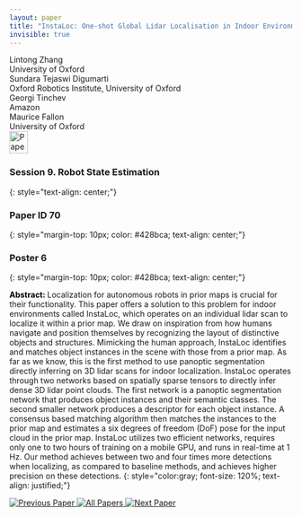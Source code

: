 ```yaml
---
layout: paper
title: "InstaLoc: One-shot Global Lidar Localisation in Indoor Environments through Instance Learning"
invisible: true
---
```

<div class="paper-authors">
<div class="paper-author-box">
    <div class="paper-author-name">Lintong Zhang</div>
    <div class="paper-author-uni">University of Oxford</div>
</div>
<div class="paper-author-box">
    <div class="paper-author-name">Sundara Tejaswi Digumarti</div>
    <div class="paper-author-uni">Oxford Robotics Institute, University of Oxford</div>
</div>
<div class="paper-author-box">
    <div class="paper-author-name">Georgi Tinchev</div>
    <div class="paper-author-uni">Amazon</div>
</div>
<div class="paper-author-box">
    <div class="paper-author-name">Maurice Fallon</div>
    <div class="paper-author-uni">University of Oxford</div>
</div>

</div><div class="paper-pdf">
<div> <a href="http://www.roboticsproceedings.org/rss19/p070.pdf"><img src="{{ site.baseurl }}/images/paper_link.png" alt="Paper Website" width = "33"  height = "40"/></a> </div>
</div>

### Session 9. Robot State Estimation
{: style="text-align: center;"}

### Paper ID 70
{: style="margin-top: 10px; color: #428bca; text-align: center;"}

### Poster 6
{: style="margin-top: 10px; color: #428bca; text-align: center;"}

<b style="color: black;">Abstract: </b>Localization for autonomous robots in prior maps is crucial for their functionality. This paper offers a solution to this problem for indoor environments called InstaLoc, which operates on an individual lidar scan to localize it within a prior map. We draw on inspiration from how humans navigate and position themselves by recognizing the layout of distinctive objects and structures. Mimicking the human approach, InstaLoc identifies and matches object instances in the scene with those from a prior map. As far as we know, this is the first method to use panoptic segmentation directly inferring on 3D lidar scans for indoor localization. InstaLoc operates through two networks based on spatially sparse tensors to directly infer dense 3D lidar point clouds. The first network is a panoptic segmentation network that produces object instances and their semantic classes. The second smaller network produces a descriptor for each object instance. A consensus based matching algorithm then matches the instances to the prior map and estimates a six degrees of freedom (DoF) pose for the input cloud in the prior map. InstaLoc utilizes two efficient networks, requires only one to two hours of training on a mobile GPU, and runs in real-time at 1 Hz. Our method achieves between two and four times more detections when localizing, as compared to baseline methods, and achieves higher precision on these detections. 
{: style="color:gray; font-size: 120%; text-align: justified;"}


<div class="paper-menu">
<a href="{{ site.baseurl }}/program/papers/069/"> <img src="{{ site.baseurl }}/images/previous_paper_icon.png" alt="Previous Paper" title="Previous Paper"/> </a>
<a href="{{ site.baseurl }}/program/papers"><img src="{{ site.baseurl }}/images/overview_icon.png" alt="All Papers" title="All Papers"/> </a>
<a href="{{ site.baseurl }}/program/papers/071/"> <img src="{{ site.baseurl }}/images/next_paper_icon.png" alt="Next Paper" title="Next Paper"/> </a>

</div>
